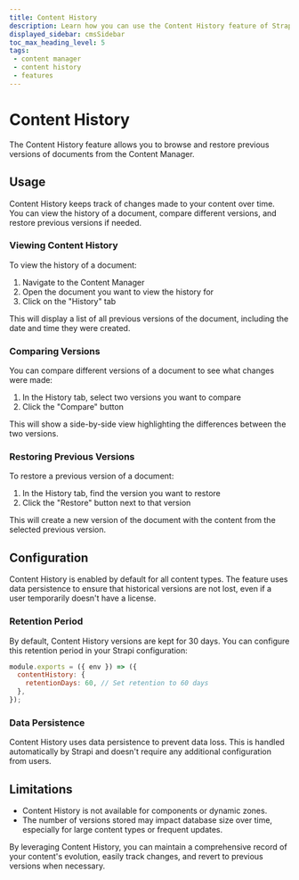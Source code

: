 ```yaml
---
title: Content History
description: Learn how you can use the Content History feature of Strapi 5 to browse and restore previous versions of documents from the Content Manager.
displayed_sidebar: cmsSidebar
toc_max_heading_level: 5
tags:
 - content manager
 - content history
 - features
---
```


# Content History

The Content History feature allows you to browse and restore previous versions of documents from the Content Manager.

## Usage

Content History keeps track of changes made to your content over time. You can view the history of a document, compare different versions, and restore previous versions if needed.

### Viewing Content History

To view the history of a document:

1. Navigate to the Content Manager
2. Open the document you want to view the history for
3. Click on the "History" tab

This will display a list of all previous versions of the document, including the date and time they were created.

### Comparing Versions

You can compare different versions of a document to see what changes were made:

1. In the History tab, select two versions you want to compare
2. Click the "Compare" button

This will show a side-by-side view highlighting the differences between the two versions.

### Restoring Previous Versions

To restore a previous version of a document:

1. In the History tab, find the version you want to restore
2. Click the "Restore" button next to that version

This will create a new version of the document with the content from the selected previous version.

## Configuration

Content History is enabled by default for all content types. The feature uses data persistence to ensure that historical versions are not lost, even if a user temporarily doesn't have a license.

### Retention Period

By default, Content History versions are kept for 30 days. You can configure this retention period in your Strapi configuration:

```javascript
module.exports = ({ env }) => ({
  contentHistory: {
    retentionDays: 60, // Set retention to 60 days
  },
});
```

### Data Persistence

Content History uses data persistence to prevent data loss. This is handled automatically by Strapi and doesn't require any additional configuration from users.

## Limitations

- Content History is not available for components or dynamic zones.
- The number of versions stored may impact database size over time, especially for large content types or frequent updates.

By leveraging Content History, you can maintain a comprehensive record of your content's evolution, easily track changes, and revert to previous versions when necessary.